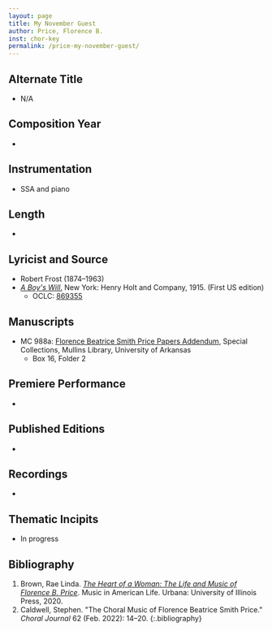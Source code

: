 ```yaml
---
layout: page
title: My November Guest
author: Price, Florence B.
inst: chor-key
permalink: /price-my-november-guest/
---
```


## Alternate Title
- N/A

## Composition Year
- 

## Instrumentation
- SSA and piano

## Length
- 

## Lyricist and Source
- Robert Frost (1874&ndash;1963)
- [*A Boy's Will*.](https://books.google.com/books?id=EiqGT0JJlR0C) New York: Henry Holt and Company, 1915. (First US edition)
     * OCLC: <a href="https://search.worldcat.org/title/869355" target="_blank">869355</a>

## Manuscripts
- MC 988a: <a href="https://uark.as.atlas-sys.com/repositories/2/resources/1522" target="_blank">Florence Beatrice Smith Price Papers Addendum</a>, Special Collections, Mullins Library, University of Arkansas
    * Box 16, Folder 2

## Premiere Performance
- 

## Published Editions
- 

## Recordings
- 

## Thematic Incipits
- In progress

## Bibliography
1. Brown, Rae Linda. <a href="https://www.worldcat.org/title/1122800180" target="_blank">*The Heart of a Woman: The Life and Music of Florence B. Price*</a>. Music in American Life. Urbana: University of Illinois Press, 2020.
2. Caldwell, Stephen. "The Choral Music of Florence Beatrice Smith Price." *Choral Journal* 62 (Feb. 2022): 14&ndash;20.
{:.bibliography}
